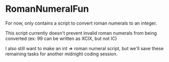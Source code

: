 # RomanNumeralFun

For now, only contains a script to convert roman numerals to an integer.

This script currently doesn't prevent invalid roman numerals from being converted (ex: 99 can be written as XCIX, but not IC)

I also still want to make an int => roman numeral script, but we'll save these remaining tasks for another midnight coding session.
